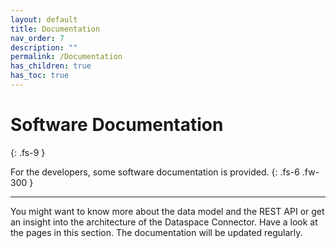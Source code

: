 ```yaml
---
layout: default
title: Documentation
nav_order: 7
description: ""
permalink: /Documentation
has_children: true
has_toc: true
---
```


# Software Documentation
{: .fs-9 }

For the developers, some software documentation is provided.
{: .fs-6 .fw-300 }

---

You might want to know more about the data model and the REST API or get an insight into the 
architecture of the Dataspace Connector. Have a look at the pages in this section. The documentation 
will be updated regularly.
